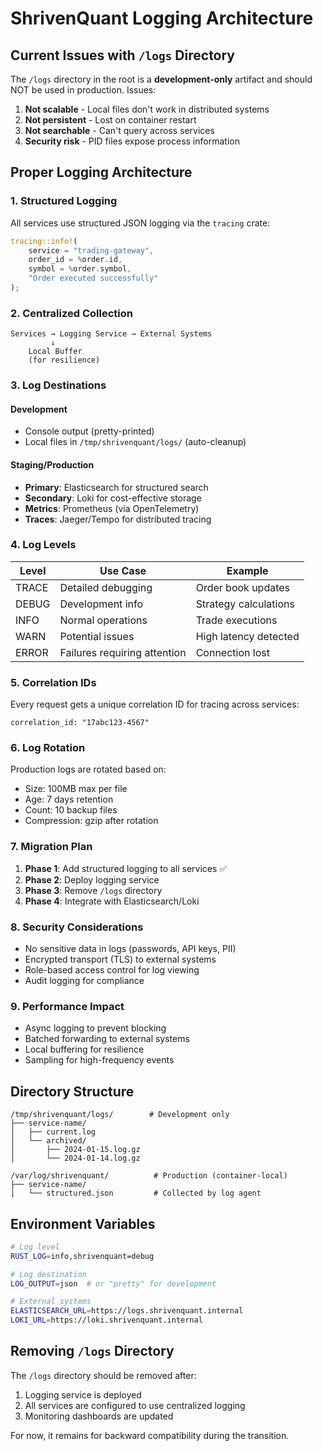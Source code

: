 # ShrivenQuant Logging Architecture

## Current Issues with `/logs` Directory

The `/logs` directory in the root is a **development-only** artifact and should NOT be used in production. Issues:

1. **Not scalable** - Local files don't work in distributed systems
2. **Not persistent** - Lost on container restart
3. **Not searchable** - Can't query across services
4. **Security risk** - PID files expose process information

## Proper Logging Architecture

### 1. Structured Logging
All services use structured JSON logging via the `tracing` crate:
```rust
tracing::info!(
    service = "trading-gateway",
    order_id = %order.id,
    symbol = %order.symbol,
    "Order executed successfully"
);
```

### 2. Centralized Collection
```
Services → Logging Service → External Systems
         ↓
    Local Buffer
    (for resilience)
```

### 3. Log Destinations

#### Development
- Console output (pretty-printed)
- Local files in `/tmp/shrivenquant/logs/` (auto-cleanup)

#### Staging/Production
- **Primary**: Elasticsearch for structured search
- **Secondary**: Loki for cost-effective storage
- **Metrics**: Prometheus (via OpenTelemetry)
- **Traces**: Jaeger/Tempo for distributed tracing

### 4. Log Levels

| Level | Use Case | Example |
|-------|----------|---------|
| TRACE | Detailed debugging | Order book updates |
| DEBUG | Development info | Strategy calculations |
| INFO  | Normal operations | Trade executions |
| WARN  | Potential issues | High latency detected |
| ERROR | Failures requiring attention | Connection lost |

### 5. Correlation IDs

Every request gets a unique correlation ID for tracing across services:
```
correlation_id: "17abc123-4567"
```

### 6. Log Rotation

Production logs are rotated based on:
- Size: 100MB max per file
- Age: 7 days retention
- Count: 10 backup files
- Compression: gzip after rotation

### 7. Migration Plan

1. **Phase 1**: Add structured logging to all services ✅
2. **Phase 2**: Deploy logging service
3. **Phase 3**: Remove `/logs` directory
4. **Phase 4**: Integrate with Elasticsearch/Loki

### 8. Security Considerations

- No sensitive data in logs (passwords, API keys, PII)
- Encrypted transport (TLS) to external systems
- Role-based access control for log viewing
- Audit logging for compliance

### 9. Performance Impact

- Async logging to prevent blocking
- Batched forwarding to external systems
- Local buffering for resilience
- Sampling for high-frequency events

## Directory Structure

```
/tmp/shrivenquant/logs/        # Development only
├── service-name/
│   ├── current.log
│   └── archived/
│       ├── 2024-01-15.log.gz
│       └── 2024-01-14.log.gz

/var/log/shrivenquant/          # Production (container-local)
├── service-name/
│   └── structured.json         # Collected by log agent
```

## Environment Variables

```bash
# Log level
RUST_LOG=info,shrivenquant=debug

# Log destination
LOG_OUTPUT=json  # or "pretty" for development

# External systems
ELASTICSEARCH_URL=https://logs.shrivenquant.internal
LOKI_URL=https://loki.shrivenquant.internal
```

## Removing `/logs` Directory

The `/logs` directory should be removed after:
1. Logging service is deployed
2. All services are configured to use centralized logging
3. Monitoring dashboards are updated

For now, it remains for backward compatibility during the transition.